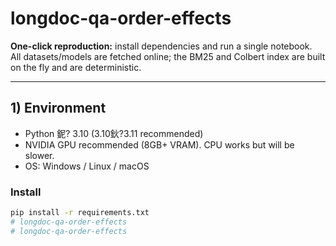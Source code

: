 # longdoc-qa-order-effects

**One-click reproduction:** install dependencies and run a single notebook.  
All datasets/models are fetched online; the BM25 and Colbert index are built on the fly and are deterministic.

---

## 1) Environment

- Python 鈮? 3.10 (3.10鈥?3.11 recommended)
- NVIDIA GPU recommended (8GB+ VRAM). CPU works but will be slower.
- OS: Windows / Linux / macOS

### Install

```bash
pip install -r requirements.txt
# longdoc-qa-order-effects
# longdoc-qa-order-effects
